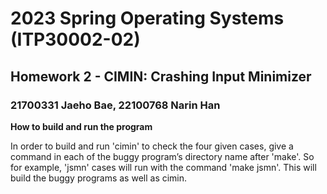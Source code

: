 # 2023 Spring Operating Systems (ITP30002-02)
## Homework 2 - CIMIN: Crashing Input Minimizer
### 21700331 Jaeho Bae, 22100768 Narin Han

**How to build and run the program**

In order to build and run 'cimin' to check the four given cases, give a command in each of the buggy program’s directory name after 'make'. So for example, 'jsmn' cases will run with the command 'make jsmn'. This will build the buggy programs as well as cimin.
